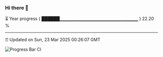 ### Hi there 👋

⏳ Year progress { ██████▁▁▁▁▁▁▁▁▁▁▁▁▁▁▁▁▁▁▁▁▁▁▁▁ } 22.20 %

---

⏰ Updated on Sun, 23 Mar 2025 00:26:07 GMT

![Progress Bar CI](https://github.com/liununu/liununu/workflows/Progress%20Bar%20CI/badge.svg)
